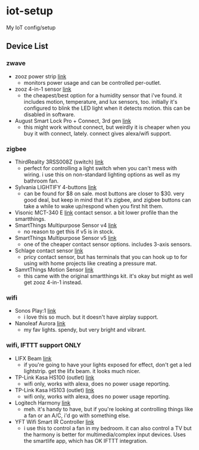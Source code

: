 # iot-setup
My IoT config/setup

## Device List

### zwave
 - zooz power strip [link](https://amzn.to/2LCTXTd)
   - monitors power usage and can be controlled per-outlet.
 - zooz 4-in-1 sensor [link](https://amzn.to/2JAV5nu)
   - the cheapest/best option for a humidity sensor that i've found. it 
     includes motion, temperature, and lux sensors, too. initially it's
     configured to blink the LED light when it detects motion. this can
     be disabled in software.
 - August Smart Lock Pro + Connect, 3rd gen [link](https://amzn.to/2VuJDBc)
   - this might work without connect, but weirdly it is cheaper when you buy
     it with connect, lately. connect gives alexa/wifi support.

### zigbee
 - ThirdReality 3RSS008Z (switch) [link](https://amzn.to/2LFRbMT)
   - perfect for controlling a light switch when you can't mess with wiring.
     i use this on non-standard lighting options as well as my bathroom fan.
 - Sylvania LIGHTIFY 4-buttons [link](https://amzn.to/2Jx1i3W)
   - can be found for $8 on sale. most buttons are closer to $30. very good
     deal, but keep in mind that it's zigbee, and zigbee buttons can take a
     while to wake up/respond when you first hit them.
 - Visonic MCT-340 E [link](https://amzn.to/30e2oaU)
     contact sensor. a bit lower profile than the smartthings.
 - SmartThings Multipurpose Sensor v4 [link](https://amzn.to/2Jx0Na4)
   - no reason to get this if v5 is in stock.
 - SmartThings Multipurpose Sensor v5 [link](https://amzn.to/30e2cbG)
   - one of the cheaper contact sensor options. includes 3-axis sensors.
 - Schlage contact sensor [link](https://amzn.to/2VkDBy6)
   - pricy contact sensor, but has terminals that you can hook up to for using
     with home projects like creating a pressure mat.
 - SamrtThings Motion Sensor [link](https://amzn.to/2LEmKXA)
   - this came with the original smartthings kit. it's okay but might as well
     get zooz 4-in-1 instead.

### wifi
 - Sonos Play:1 [link](https://amzn.to/2Yn5fMP)
   - i love this so much. but it doesn't have airplay support.
 - Nanoleaf Aurora [link](https://amzn.to/2JvifMe)
   - my fav lights. spendy, but very bright and vibrant.

### wifi, IFTTT support ONLY
 - LIFX Beam [link](https://amzn.to/2LNLNqW)
   - if you're going to have your lights exposed for effect, don't get a
     led lightstrip. get the lifx beam. it looks much nicer.
 - TP-Link Kasa HS100 (outlet) [link](https://amzn.to/2VuXgjG)
   - wifi only, works with alexa, does no power usage reporting.
 - TP-Link Kasa HS103 (outlet) [link](https://amzn.to/30dOiWW)
   - wifi only, works with alexa, does no power usage reporting.
 - Logitech Harmony [link](https://amzn.to/2JzoUox)
   - meh. it's handy to have, but if you're looking at controlling things
     like a fan or an A/C, i'd go with something else.
 - YFT Wifi Smart IR Controller [link](https://amzn.to/2Vmy1Lr)
   - i use this to control a fan in my bedroom. it can also control a TV but
     the harmony is better for multimedia/complex input devices. Uses the
	 smartlife app, which has OK IFTTT integration.